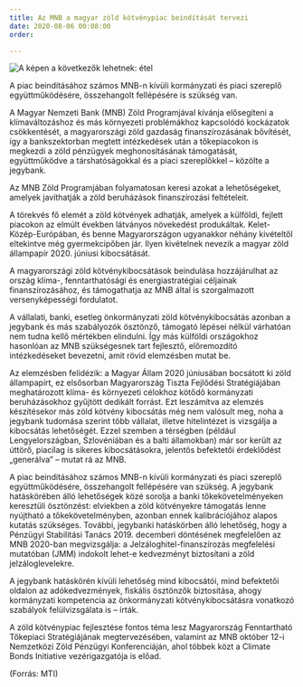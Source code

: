 ```yaml
---
title: Az MNB a magyar zöld kötvénypiac beindítását tervezi
date: 2020-08-06 00:08:00
order: 

---
```

![A képen a következők lehetnek: étel](https://scontent-vie1-1.xx.fbcdn.net/v/t1.0-9/117655869_1011561032610068_8068729181774454503_n.png?_nc_cat=100&_nc_sid=8024bb&_nc_ohc=J0GzaFiW3AsAX88-0VA&_nc_ht=scontent-vie1-1.xx&oh=5914911ba8a10739495253fa3f8e5244&oe=5F5DEBD4)

A piac beindításához számos MNB-n kívüli kormányzati és piaci szereplő együttműködésére, összehangolt fellépésére is szükség van.

A Magyar Nemzeti Bank (MNB) Zöld Programjával kívánja elősegíteni a klímaváltozáshoz és más környezeti problémákhoz kapcsolódó kockázatok csökkentését, a magyarországi zöld gazdaság finanszírozásának bővítését, így a bankszektorban megtett intézkedések után a tőkepiacokon is megkezdi a zöld pénzügyek meghonosításának támogatását, együttműködve a társhatóságokkal és a piaci szereplőkkel – közölte a jegybank.

Az MNB Zöld Programjában folyamatosan keresi azokat a lehetőségeket, amelyek javíthatják a zöld beruházások finanszírozási feltételeit.

A törekvés fő elemét a zöld kötvények adhatják, amelyek a külföldi, fejlett piacokon az elmúlt években látványos növekedést produkáltak. Kelet-Közép-Európában, és benne Magyarországon ugyanakkor néhány kivételtől eltekintve még gyermekcipőben jár. Ilyen kivételnek nevezik a magyar zöld állampapír 2020. júniusi kibocsátását.

A magyarországi zöld kötvénykibocsátások beindulása hozzájárulhat az ország klíma-, fenntarthatósági és energiastratégiai céljainak finanszírozásához, és támogathatja az MNB által is szorgalmazott versenyképességi fordulatot.

A vállalati, banki, esetleg önkormányzati zöld kötvénykibocsátás azonban a jegybank és más szabályozók ösztönző, támogató lépései nélkül várhatóan nem tudna kellő mértékben elindulni. Így más külföldi országokhoz hasonlóan az MNB szükségesnek tart fejlesztő, előremozdító intézkedéseket bevezetni, amit rövid elemzésben mutat be.

Az elemzésben felidézik: a Magyar Állam 2020 júniusában bocsátott ki zöld állampapírt, ez elsősorban Magyarország Tiszta Fejlődési Stratégiájában meghatározott klíma- és környezeti célokhoz kötődő kormányzati beruházásokhoz gyűjtött dedikált forrást. Ezt leszámítva az elemzés készítésekor más zöld kötvény kibocsátás még nem valósult meg, noha a jegybank tudomása szerint több vállalat, illetve hitelintézet is vizsgálja a kibocsátás lehetőségét. Ezzel szemben a térségben (például Lengyelországban, Szlovéniában és a balti államokban) már sor került az úttörő, piacilag is sikeres kibocsátásokra, jelentős befektetői érdeklődést „generálva” – mutat rá az MNB.

A piac beindításához számos MNB-n kívüli kormányzati és piaci szereplő együttműködésére, összehangolt fellépésére van szükség. A jegybank hatáskörében álló lehetőségek közé sorolja a banki tőkekövetelményeken keresztüli ösztönzést: elviekben a zöld kötvényekre támogatás lenne nyújtható a tőkekövetelményben, azonban ennek kalibrációjához alapos kutatás szükséges. További, jegybanki hatáskörben álló lehetőség, hogy a Pénzügyi Stabilitási Tanács 2019. decemberi döntésének megfelelően az MNB 2020-ban megvizsgálja: a Jelzáloghitel-finanszírozás megfelelési mutatóban (JMM) indokolt lehet-e kedvezményt biztosítani a zöld jelzáloglevelekre.

A jegybank hatáskörén kívüli lehetőség mind kibocsátói, mind befektetői oldalon az adókedvezmények, fiskális ösztönzők biztosítása, ahogy kormányzati kompetencia az önkormányzati kötvénykibocsátásra vonatkozó szabályok felülvizsgálata is – írták.

A zöld kötvénypiac fejlesztése fontos téma lesz Magyarország Fenntartható Tőkepiaci Stratégiájának megtervezésében, valamint az MNB október 12-i Nemzetközi Zöld Pénzügyi Konferenciáján, ahol többek közt a Climate Bonds Initiative vezérigazgatója is előad.

(Forrás: MTI)